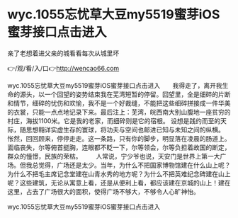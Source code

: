 # wyc.1055忘忧草大豆my5519蜜芽iOS蜜芽接口点击进入
亲了老想着进父亲的城看看每次从城里坏

👉/观/看/入/口👉http://wencao66.com

wyc.1055忘忧草大豆my5519蜜芽iOS蜜芽接口点击进入　　我得走了，离开我生命的源头，以一个回望的姿势结束我在芜湾短暂的停留。回望里，全是细碎的片断和情节，细碎的忧伤和欢愉，我不是一个好裁缝，不能把这些细碎拼接成一件华美的衣裳，只能一点点地记录下来。最后注上：芜湾，皖西南大别山腹地一座贫穷的村庄，海拔1100米。它是我的老家，而细碎则是它的宿根。
	设想是践约而至的天际，随思想翱详实虚生存的寰球，将功夫与空间也邮进已知与未知之间的纵横。
怅然，回回顾来，停停走走。这一条路，只有你的脚步，明显落在凌晨的肠道上。
面临丧失，尔等俯首挺胸，连眼都不眨一下，尔等领会，尔等负担着故国的断定，群众的憧憬，民族的荣枯。
　　人常说，宁少爷也说，天安门是世界上第一大广场。但我总觉得，广场还是太少。当年，为什么不把国家博物馆建在什么山上呢？为什么不把毛主席记念堂建在山青水秀的地方呢？为什么不把英难纪念碑建在山上呢？这些建筑，无论从寓意上看，还是从便利上看，都应该建在京城的山上！建在这里，占去了广场很大的面积，使得广场不够大，不够令人心旷神怡。

wyc.1055忘忧草大豆my5519蜜芽iOS蜜芽接口点击进入
